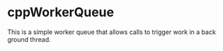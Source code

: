 # cppWorkerQueue
This is a simple worker queue that allows calls to trigger work in a back ground thread.
